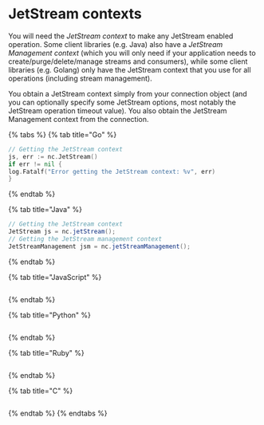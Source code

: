 # JetStream contexts
You will need the *JetStream context* to make any JetStream enabled operation. Some client libraries (e.g. Java) also have a *JetStream Management context* (which you will only need if your application needs to create/purge/delete/manage streams and consumers), while some client libraries (e.g. Golang) only have the JetStream context that you use for all operations (including stream management).

You obtain a JetStream context simply from your connection object (and you can optionally specify some JetStream options, most notably the JetStream operation timeout value). You also obtain the JetStream Management context from the connection.

{% tabs %}
{% tab title="Go" %}
```go
// Getting the JetStream context
js, err := nc.JetStream()
if err != nil {
log.Fatalf("Error getting the JetStream context: %v", err)
}
```
{% endtab %}

{% tab title="Java" %}
```java
// Getting the JetStream context
JetStream js = nc.jetStream();
// Getting the JetStream management context
JetStreamManagement jsm = nc.jetStreamManagement();
```
{% endtab %}

{% tab title="JavaScript" %}
```javascript
```
{% endtab %}

{% tab title="Python" %}
```python
```
{% endtab %}

{% tab title="Ruby" %}
```ruby
```
{% endtab %}

{% tab title="C" %}
```c
```
{% endtab %}
{% endtabs %}